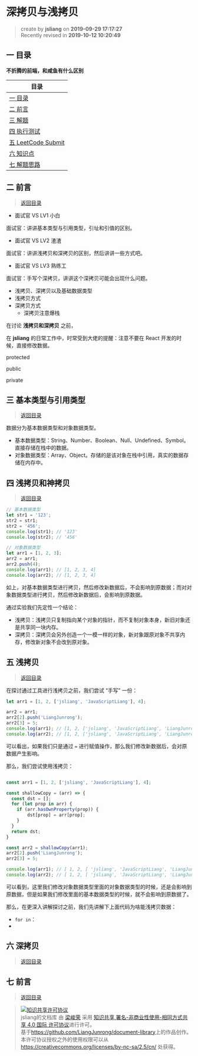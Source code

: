 深拷贝与浅拷贝
===

> create by **jsliang** on **2019-09-29 17:17:27**  
> Recently revised in **2019-10-12 10:20:49**

## <a name="chapter-one" id="chapter-one">一 目录</a>

**不折腾的前端，和咸鱼有什么区别**

| 目录 |
| --- | 
| [一 目录](#chapter-one) | 
| <a name="catalog-chapter-two" id="catalog-chapter-two"></a>[二 前言](#chapter-two) |
| <a name="catalog-chapter-three" id="catalog-chapter-three"></a>[三 解题](#chapter-three) |
| <a name="catalog-chapter-four" id="catalog-chapter-four"></a>[四 执行测试](#chapter-four) |
| <a name="catalog-chapter-five" id="catalog-chapter-five"></a>[五 LeetCode Submit](#chapter-five) |
| <a name="catalog-chapter-six" id="catalog-chapter-six"></a>[六 知识点](#chapter-six) |
| <a name="catalog-chapter-seven" id="catalog-chapter-seven"></a>[七 解题思路](#chapter-seven) |

## <a name="chapter-two" id="chapter-two">二 前言</a>

> [返回目录](#chapter-one)

* 面试官 VS LV1 小白

面试官：讲讲基本类型与引用类型，引址和引值的区别。

* 面试官 VS LV2 渣渣

面试官：讲讲浅拷贝和深拷贝的区别，然后讲讲一些方式吧。

* 面试官 VS LV3 熟练工

面试官：手写个深拷贝，讲讲这个深拷贝可能会出现什么问题。

* 浅拷贝、深拷贝以及基础数据类型
* 浅拷贝方式
* 深拷贝方式
  * 深拷贝注意爆栈

在讨论 **浅拷贝和深拷贝** 之前，

在 **jsliang** 的日常工作中，时常受到大佬的提醒：注意不要在 React 开发的时候，直接修改数据。

protected

public

private

## <a name="chapter-three" id="chapter-three">三 基本类型与引用类型</a>

> [返回目录](#chapter-one)

数据分为基本数据类型和对象数据类型。

* 基本数据类型：String、Number、Boolean、Null、Undefined、Symbol。直接存储在栈中的数据。
* 对象数据类型：Array、Object。存储的是该对象在栈中引用，真实的数据存储在内存中。

## <a name="chapter-four" id="chapter-four">四 浅拷贝和神拷贝</a>

> [返回目录](#chapter-one)

```js
// 基本数据类型
let str1 = '123';
str2 = str1;
str2 = '456';
console.log(str1); // '123'
console.log(str2); // '456'

// 对象数据类型
let arr1 = [1, 2, 3];
arr2 = arr1;
arr2.push(4);
console.log(arr1); // [1, 2, 3, 4]
console.log(arr2); // [1, 2, 3, 4]
```

如上，对基本数据类型进行拷贝，然后修改新数据后，不会影响到原数据；而对对象数据类型进行拷贝，然后修改新数据后，会影响到原数据。

通过实验我们先定性一个结论：

* 浅拷贝：浅拷贝只复制指向某个对象的指针，而不复制对象本身，新旧对象还是共享同一块内存。
* 深拷贝：深拷贝会另外创造一个一模一样的对象，新对象跟原对象不共享内存，修改新对象不会改到原对象。

## <a name="chapter-five" id="chapter-five">五 浅拷贝</a>

> [返回目录](#chapter-one)

在探讨通过工具进行浅拷贝之前，我们尝试 “手写” 一份：

```js
let arr1 = [1, 2, ['jsliang', 'JavaScriptLiang'], 4];

arr2 = arr1;
arr2[2].push('LiangJunrong');
arr2[3] = 5;
console.log(arr1); // [1, 2, ['jsliang', 'JavaScriptLiang', 'LiangJunrong'], 5];
console.log(arr2); // [1, 2, ['jsliang', 'JavaScriptLiang', 'LiangJunrong'], 5];
```

可以看出，如果我们只是通过 `=` 进行赋值操作，那么我们修改新数据后，会对原数据产生影响。

那么，我们尝试使用浅拷贝：

```js

const arr1 = [1, 2, ['jsliang', 'JavaScriptLiang'], 4];

const shallowCopy = (arr) => {
  const dst = [];
  for (let prop in arr) {
    if (arr.hasOwnProperty(prop)) {
        dst[prop] = arr[prop];
    }
  }
  return dst;
}

const arr2 = shallowCopy(arr1);
arr2[2].push('LiangJunrong');
arr2[3] = 5;

console.log(arr1); // [ 1, 2, [ 'jsliang', 'JavaScriptLiang', 'LiangJunrong' ], 4 ]
console.log(arr2); // [ 1, 2, [ 'jsliang', 'JavaScriptLiang', 'LiangJunrong' ], 5 ]
```

可以看到，这里我们修改对象数据类型里面的对象数据类型的时候，还是会影响到原数据，但是如果我们修改里面的基本数据类型的时候，就不会影响到原数据了。

那么，在更深入讲解探讨之前，我们先讲解下上面代码为啥能浅拷贝数据：

* `for in`：
* 

## <a name="chapter-six" id="chapter-six">六 深拷贝</a>

> [返回目录](#chapter-one)

## <a name="chapter-seven" id="chapter-seven">七 前言</a>

> [返回目录](#chapter-one)

> <a rel="license" href="http://creativecommons.org/licenses/by-nc-sa/4.0/"><img alt="知识共享许可协议" style="border-width:0" src="https://i.creativecommons.org/l/by-nc-sa/4.0/88x31.png" /></a><br /><span xmlns:dct="http://purl.org/dc/terms/" property="dct:title">jsliang的文档库</span> 由 <a xmlns:cc="http://creativecommons.org/ns#" href="https://github.com/LiangJunrong/document-library" property="cc:attributionName" rel="cc:attributionURL">梁峻荣</a> 采用 <a rel="license" href="http://creativecommons.org/licenses/by-nc-sa/4.0/">知识共享 署名-非商业性使用-相同方式共享 4.0 国际 许可协议</a>进行许可。<br />基于<a xmlns:dct="http://purl.org/dc/terms/" href="https://github.com/LiangJunrong/document-library" rel="dct:source">https://github.com/LiangJunrong/document-library</a>上的作品创作。<br />本许可协议授权之外的使用权限可以从 <a xmlns:cc="http://creativecommons.org/ns#" href="https://creativecommons.org/licenses/by-nc-sa/2.5/cn/" rel="cc:morePermissions">https://creativecommons.org/licenses/by-nc-sa/2.5/cn/</a> 处获得。
